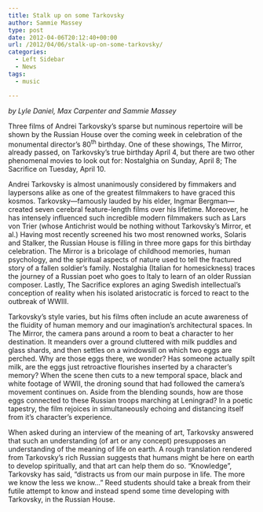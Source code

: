 ```yaml
---
title: Stalk up on some Tarkovsky
author: Sammie Massey
type: post
date: 2012-04-06T20:12:40+00:00
url: /2012/04/06/stalk-up-on-some-tarkovsky/
categories:
  - Left Sidebar
  - News
tags:
  - music

---
```

<p style="text-align: left;">
  <em>by Lyle Daniel, Max Carpenter and Sammie Massey</em>
</p>

<p style="text-align: left;">
  Three films of Andrei Tarkovsky&#8217;s sparse but numinous repertoire will be shown by the Russian House over the coming week in celebration of the monumental director&#8217;s 80<sup>th</sup> birthday. One of these showings, The Mirror, already passed, on Tarkovsky&#8217;s true birthday April 4, but there are two other phenomenal movies to look out for: Nostalghia on Sunday, April 8; The Sacrifice on Tuesday, April 10.
</p>

<p style="text-align: left;">
  Andrei Tarkovsky is almost unanimously considered by fimmakers and laypersons alike as one of the greatest filmmakers to have graced this kosmos. Tarkovsky—famously lauded by his elder, Ingmar Bergman—created seven cerebral feature-length films over his lifetime. Moreover, he has intensely influenced such incredible modern filmmakers such as Lars von Trier (whose Antichrist would be nothing without Tarkovsky&#8217;s Mirror, et al.) Having most recently screened his two most renowned works, Solaris and Stalker, the Russian House is filling in three more gaps for this birthday celebration. The Mirror is a bricolage of childhood memories, human psychology, and the spiritual aspects of nature used to tell the fractured story of a fallen soldier&#8217;s family. Nostalghia (Italian for homesickness) traces the journey of a Russian poet who goes to Italy to learn of an older Russian composer. Lastly, The Sacrifice explores an aging Swedish intellectual&#8217;s conception of reality when his isolated aristocratic is forced to react to the outbreak of WWIII.
</p>

<p style="text-align: left;">
  Tarkovsky&#8217;s style varies, but his films often include an acute awareness of the fluidity of human memory and our imagination&#8217;s architectural spaces. In The Mirror, the camera pans around a room to beat a character to her destination. It meanders over a ground cluttered with milk puddles and glass shards, and then settles on a windowsill on which two eggs are perched. Why are those eggs there, we wonder? Has someone actually spilt milk, are the eggs just retroactive flourishes inserted by a character&#8217;s memory? When the scene then cuts to a new temporal space, black and white footage of WWII, the droning sound that had followed the camera&#8217;s movement continues on. Aside from the blending sounds, how are those eggs connected to these Russian troops marching at Leningrad? In a poetic tapestry, the film rejoices in simultaneously echoing and distancing itself from it&#8217;s character&#8217;s experience.
</p>

<p style="text-align: left;">
  When asked during an interview of the meaning of art, Tarkovsky answered that such an understanding (of art or any concept) presupposes an understanding of the meaning of life on earth. A rough translation rendered from Tarkovsky&#8217;s rich Russian suggests that humans might be here on earth to develop spiritually, and that art can help them do so. &#8220;Knowledge&#8221;, Tarkovsky has said, &#8220;distracts us from our main purpose in life. The more we know the less we know&#8230;&#8221; Reed students should take a break from their futile attempt to know and instead spend some time developing with Tarkovsky, in the Russian House.
</p>